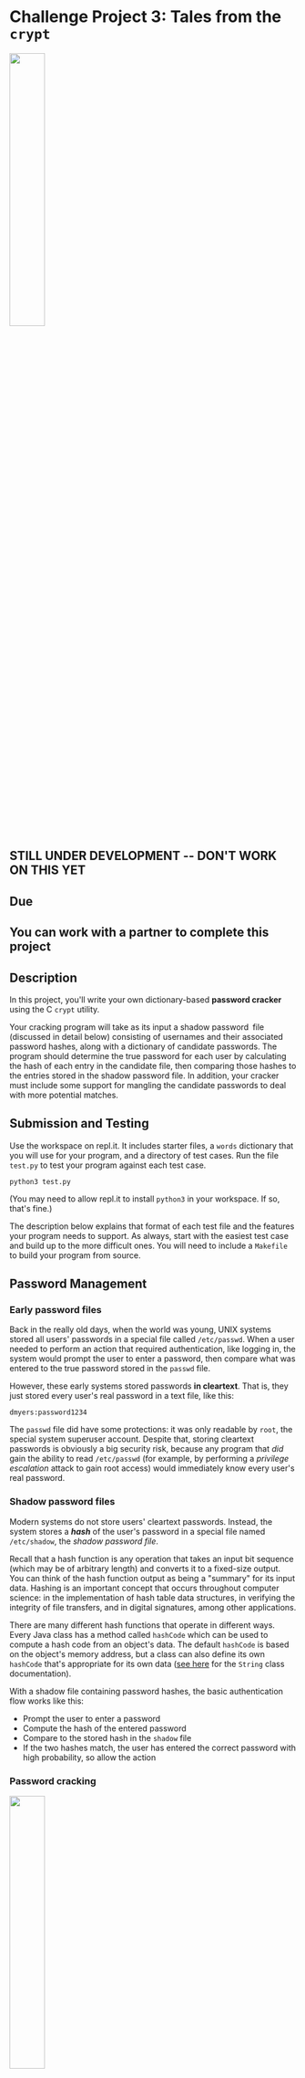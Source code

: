 # Challenge Project 3: Tales from the `crypt`

<img src="https://www.budsartbooks.com/wp-content/uploads/2021/05/ectfc01-tales-from-the-crypt-book_2.jpg" width="35%" />

## STILL UNDER DEVELOPMENT -- DON'T WORK ON THIS YET

## Due

## You can work with a partner to complete this project

## Description

In this project, you'll write your own dictionary-based **password cracker** using
the C `crypt` utility.

Your cracking program will take as its input a shadow password file (discussed in detail below) consisting of usernames and their associated password hashes, along with a dictionary of candidate passwords. The program should determine the true password for each user by calculating the hash of each entry in the candidate file, then comparing those hashes to the entries stored in the shadow password file. In addition, your cracker must include some support for mangling the candidate passwords to deal with more potential matches.

## Submission and Testing

Use the workspace on repl.it. It includes starter files, a `words` dictionary that you will use for your program, and a directory of test cases. Run the file `test.py` to test your program against each test case.

```
python3 test.py
```

(You may need to allow repl.it to install `python3` in your workspace. If so, that's fine.)

The description below explains that format of each test file and the features your program needs to support. As always, start with the easiest test case and build up to the more difficult ones. You will need to include a `Makefile` to build your program from source.


## Password Management

### Early password files
Back in the really old days, when the world was young, UNIX systems stored all users' passwords in a special file called `/etc/passwd`. When a user needed to perform an action that required authentication, like logging in, the system would prompt the user to enter a password, then compare what was entered to the true password stored in the `passwd` file.

However, these early systems stored passwords **in cleartext**. That is, they just stored every user's real password in a text file, like this:

```
dmyers:password1234
```

The `passwd` file did have some protections: it was only readable by `root`, the special system superuser account. Despite that, storing cleartext passwords is obviously a big security risk, because any program that *did* gain the ability to read `/etc/passwd` (for example, by performing a *privilege escalation* attack to gain root access) would immediately know every user's real password.

### Shadow password files

Modern systems do not store users' cleartext passwords. Instead, the system stores a ***hash*** of the user's password in a special file named `/etc/shadow`, the *shadow password file*.

Recall that a hash function is any operation that takes an input bit sequence (which may be of arbitrary length) and converts it to a fixed-size output. You can think of the hash function output as being a "summary" for its input data. Hashing is an important concept that occurs throughout computer science: in the implementation of hash table data structures, in verifying the integrity of file transfers, and in digital signatures, among other applications.

There are many different hash functions that operate in different ways. Every Java class has a method called `hashCode` which can be used to compute a hash code from an object's data. The default `hashCode` is based on the object's memory address, but a class can also define its own `hashCode` that's appropriate for its own data ([see here](https://docs.oracle.com/javase/7/docs/api/java/lang/String.html#hashCode()) for the `String` class documentation).

With a shadow file containing password hashes, the basic authentication flow works like this:

- Prompt the user to enter a password
- Compute the hash of the entered password
- Compare to the stored hash in the `shadow` file
- If the two hashes match, the user has entered the correct password with high probability, so allow the action

### Password cracking

<img src="https://imgs.xkcd.com/comics/how_hacking_works_2x.png" width="35%" />

What if the `shadow` file is compromised? This is not great, but it isn't as bad as leaking users' real passwords. An attacker who manages to obtain the `shadow` file would know the **hash** of each user's password, but not the real passwords themselves.

Therefore, the attacker faces a reverse-engineering problem: given the hash of a user's password, find a **real input password** that can be used to generate that hash. This might be easy for simple hash functions, but real password systems use strong **cryptographic hash functions** that are **one-way**.  That is, there's no way to invert a strong hash function to recover the input for a given hash, so the attacker's only choice is to **try many different inputs** until finding one that produces the desired output.

The simplest approach is to launch a **brute-force** attack by generating all possible candidate passwords and testing each one. This is guaranteed to eventually succeed, but is usually impractical. For example, if we consider a 10 character password that may contain uppercase and lowercase letters and the ten digits 0-9, there are

62<sup>10</sup> = 839299365868340224

possible combinations. Therefore, long, truly random passwords are always strong.

However, weak passwords are significantly easier to crack. For example, if we consider eight character passwords using lowercase letters, there are only

26<sup>8</sup> = 208827064576

That's still a lot, but it's possible to **precompute** every hash for those passwords and store them on a disk using a [rainbow table](https://en.wikipedia.org/wiki/Rainbow_table), a special data structure used to efficiently store pre-computed password hashes.

### Dictionary attacks

For the most part, though, attackers don't even need to resort to brute force attacks. Normal users rarely pick complex passwords and the same general passwords tend to show up repeatedly on different systems. The classic, of course, is simply setting your password to `password`, but smarter users still tend to choose passwords that are based on common words, short phrases, or cultural tropes.

For example, you might think that a password like `2Timothy3:16` is strong, because it's relatively long with a mixture of characters, digits, and symbols, but it's actually incredibly weak. Passwords based on Bible verses, popular band names, characters, or movie quotes are easy to crack because users tend to pick from a relatively small number of choices in each category. Popular word combinations like `bluesky` or `pumpkinspice` are also likely to be chosen by many users, so they also make weak passwords.

A **dictionary attack** starts with a list of candidate passwords, which might be based on real passwords leaked from other systems, and then tests each one. In a large `shadow` file, it's likely that many users will have picked passwords that are already in the dictionary.

An attacker can get more passwords for low cost by applying **mangling rules** to the passwords in the dictionary. For example, taking a short phrase and appending a number (e.g., `pumpkinspice1`) is a common heuristic, but it's easy to take each password in the dictionary and generate ten variations with a digit appended. Capitalizing the first letter of a password is an easy mangle (only one character needs to change), as are common substitutions, as shown in this famous xkcd:

<img src="https://imgs.xkcd.com/comics/password_strength.png" width="40%" />


## The Actual Project

Write a program named `crack.c` that can perform dictionary-based password cracking. Your program will use the `words` file included in the project workspace as its dictionary and the built-in C `crypt` function to calculate hashes, which we'll discuss in more detail below. In addition, your program needs to support two mangling options:

- Toggling the case of the first letter in a dictionary word
- Appending each of the digits 0-9 to a word and testing each of the resulting passwords

### Shadow file format

If you look at the files in the testing directory, you'll see shadow password entries similar to the following:

```
user0:$1$$JCsoZ55UHyLk22.lqSA2U0
user1:$1$$eoTG9D5Fx..7iliLQWPBw/
user2:$1$$VD002Iq9ks/wo/H1EXJtJ0
user3:$1$$30qGDaBgnIhhMssqS04JT1
user4:$1$$HORk2MILG8xV3q4OqTHwX0
```

Each line corresponds to one password entry with the following format:

- The user name, e.g. `user0`. These are dummy values and you won't use them at all.

- A colon separating the user name from the hashed password string.
 
- The first part of the password string, which is always `$1$$`. The number identifies the hash function to use for this password, using standard numbers defined by the `crypt` function. Number `1` corresponds to the md5 hash function, which is not the most secure choice, but is fast. A more realistic option is number `6`, which corresponds to SHA-512, one of the main cryptographic hash functions.

- The actual password hash itself, e.g. `JCsoZ55UHyLk22.lqSA2U0` in the first line of the example above.

### The `crypt.c` program

Your program must support the following options:

- `-i`: specifies the input shadow password  file.

- `-o`: specifies the output file that will store the cracked passwords

- `-d`: specifies the dictionary file that stores the list of candidate passwords. The supplied `words` file is a UNIX dictionary with a large number of words intended for spellchecking.

The basic dictionary attack simply calculates the hashes of every word in the
dictionary, checking for matches with the entries in the shadow  file. You should also support two mangling options:

-  `-n`: append each of the single digits, 0-9, to the end of the candidate.
-  `-c`: toggle the case of the  first letter of the candidate.

These options can be invoked in any combination. It's acceptable to use zero, only one, or both mangling options, but you can only invoke one combination of options each time the program runs. **You must use `getopt` to process the command-line options**.

Here is an example invocation:

```
./crypt -i tests/shadow_no_mangle -o output -d words -c -n
```

The `test.py` script will automatically invoke your program with the appropriate inputs for each test case.


### Calculating hashes with `crypt`

You will use the C crypt function to calculate password hashes. Take a look at
`example.c` to see how it works.

`crypt` takes two arguments: the string to hash and a "salt" string. **Your salt string will
always be `$1$`**. The salt string serves two purposes:
- It begins with a number that identifies the hash function, as discussed above.

- It can contain additional characters that are added to the input string before the hash operation. Doing this increases the effective length of the password, which defeats attacks based on precomputing hashes for short passwords (read the part about the rainbow table attack above). You do not need to add any additional salt characters to your implementation.

### Strategy

This is a complex project. Think about how to build incrementally and test your work as you go. Here is a general strategy to get you through:

- Look at `example.c` and make sure that you understand it and can compile and run it. Experiment with hashing different strings.

- Start by writing the `main` function and using `getopt` to process arguments. You don't need to do anything with all of the arguments yet, but write code to identify that they're present. Review the Benford's Law project if you need a refresher on `getopt`.

- Next, write code to open the input file and loop through each of its lines. Use `strtok` to extract the hash string from each line.

- This next step is the hardest one. Write a function that takes the hash string and the dictionary file name as inputs. Your function should open the dictionary file and loop through the words in contains, one per line. For each word, calculate its hash using `crypt` and compare to the input hash string. If you find a match, return the dictionary word that generated the correct hash. **Every test has a match in the dictionary**.

- Once you can identify the correct passwords for one of the test files, write code to write them to the output file.

- At this point, you should be able to pass the first test case, which uses the input shadow file with no mangling rules.

- Next, add support for the `-c` option to toggle the first letter of each input word. Note that this doesn't require rewriting the entire flow, just add a flag that checks if case toggling is set, and if it is, flip the first letter. You might want to check for any easy way to do that, or review the midterm.

- Finally, add support for the `-d` option. This one is more complex because it needs to append each digit 0-9 to each candidate word and calculate the hash for each combination.

Happy cracking!


### One more thing



<br/>
<br/>
<br/>
<br/>

<br/>
<br/>
<br/>
<br/>

<br/>
<br/>
<br/>
<br/>

<br/>
<br/>
<br/>
<br/>



***JUMP SCARE!***
